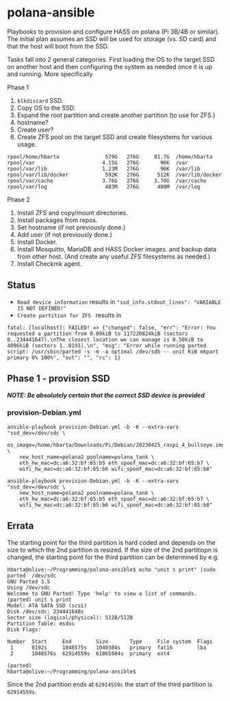 # polana-ansible

Playbooks to provision and configure HASS on polana (Pi 3B/4B or similar). The initial plan assumes an SSD will be used for storage (vs. SD card) and that the host will boot from the SSD.

Tasks fall into 2 general categories. First loading the OS to the target SSD on another host and then configuring the system as needed once it is up and running. More specifically

Phase 1

1. `blkdiscard` SSD.
1. Copy OS to the SSD.
1. Expand the root partition and create another partition (to use for ZFS.)
1. hostname?
1. Create user?
1. Create ZFS pool on the target SSD and create filesystems for various usage.

```text
rpool/home/hbarta               579G   276G     81.7G  /home/hbarta
rpool/var                      4.15G   276G       96K  /var
rpool/var/lib                  1.23M   276G       96K  /var/lib
rpool/var/lib/docker            592K   276G      512K  /var/lib/docker
rpool/var/cache                3.76G   276G     3.70G  /var/cache
rpool/var/log                   403M   276G      400M  /var/log
```

Phase 2

1. Install ZFS and copy/mount directories.
1. Install packages from repos.
1. Set hostname (if not previously done.)
1. Add user (if not previously done.)
1. Install Docker.
1. Install Mosquitto, MariaDB and HASS Docker images. and backup data from other host. (And create any useful ZFS filesystems as needed.)
1. Install Checkmk agent.


## Status

* `Read device information` results in `"ssd_info.stdout_lines": "VARIABLE IS NOT DEFINED!"`
* `Create partition for ZFS ` results in

```text
fatal: [localhost]: FAILED! => {"changed": false, "err": "Error: You requested a partition from 0.00kiB to 117220824kiB (sectors 0..234441647).\nThe closest location we can manage is 0.50kiB to 4096kiB (sectors 1..8191).\n", "msg": "Error while running parted script: /usr/sbin/parted -s -m -a optimal /dev/sdb -- unit KiB mkpart primary 0% 100%", "out": "", "rc": 1}
```

## Phase 1 - provision SSD

***NOTE: Be absolutely certain that the correct SSD device is provided***

### provision-Debian.yml

```text
ansible-playbook provision-Debian.yml -b -K --extra-vars "ssd_dev=/dev/sdc \
    os_image=/home/hbarta/Downloads/Pi/Debian/20230425_raspi_4_bullseye.img.xz \
    new_host_name=polana2 poolname=polana_tank \
    eth_hw_mac=dc:a6:32:bf:65:b5 eth_spoof_mac=dc:a6:32:bf:65:b7 \
    wifi_hw_mac=dc:a6:32:bf:65:b6 wifi_spoof_mac=dc:a6:32:bf:65:b8"
```

```text
ansible-playbook provision-Debian.yml -b -K --extra-vars "ssd_dev=/dev/sdc \
    new_host_name=polana2 poolname=polana_tank \
    eth_hw_mac=dc:a6:32:bf:65:b5 eth_spoof_mac=dc:a6:32:bf:65:b7 \
    wifi_hw_mac=dc:a6:32:bf:65:b6 wifi_spoof_mac=dc:a6:32:bf:65:b8"
```



## Errata

The starting point for the third partition is hard coded and depends on the size to which the 2nd partition is resized. If the size of the 2nd partitiopn is changed, the starting point for the third partition can be determined by e.g.

```text
hbarta@olive:~/Programming/polana-ansible$ echo "unit s print" |sudo parted  /dev/sdc
GNU Parted 3.5
Using /dev/sdc
Welcome to GNU Parted! Type 'help' to view a list of commands.
(parted) unit s print                                                     
Model: ATA SATA SSD (scsi)
Disk /dev/sdc: 234441648s
Sector size (logical/physical): 512B/512B
Partition Table: msdos
Disk Flags: 

Number  Start     End        Size       Type     File system  Flags
 1      8192s     1048575s   1040384s   primary  fat16        lba
 2      1048576s  62914559s  61865984s  primary  ext4

(parted)                                                                  
hbarta@olive:~/Programming/polana-ansible$
```

Since the 2nd partition ends at `62914559s` the start of the third partition is `62914559s`.
